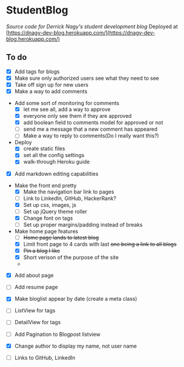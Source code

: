 # StudentBlog
*Source code for Derrick Nagy's student development blog*
Deployed at [https://dnagy-dev-blog.herokuapp.com/](https://dnagy-dev-blog.herokuapp.com/)


## To do

- [x] Add tags for blogs
- [x] Make sure only authorized users see what they need to see
- [x] Take off sign up for new users
- [x] Make a way to add comments
- Add some sort of monitoring for comments
  - [x] let me see all, add a way to approve
  - [x] everyone only see them if they are approved
  - [x] add boolean field to comments model for approved or not
  - [ ] send me a message that a new comment has appeared
  - [ ] Make a way to reply to comments(Do I really want this?)
- Deploy
  - [x] create static files
  - [x] set all the config settings
  - [x] walk-through Heroku guide
- [x] Add markdown editing capabilities


- Make the front end pretty
  - [x] Make the navigation bar link to pages
  - [ ] Link to LinkedIn, GitHub, HackerRank?
  - [x] Set up css, images, js
  - [ ] Set up jQuery theme roller
  - [x] Change font on tags
  - [ ] Set up proper margins/padding instead of breaks
- Make home page features
  - [ ] ~~Home page lands to latest blog~~
  - [x] Limit front page to 4 cards with last ~~one being a link to all blogs~~
  - [x] ~~Pin a blog I like~~
  - [x] Short verison of the purpose of the site
  - 

- [x] Add about page
- [ ] Add resume page
- [x] Make bloglist appear by date (create a meta class)
- [ ] ListView for tags
- [ ] DetailView for tags
- [ ] Add Pagination to Blogpost listview
- [x] Change author to display my name, not user name
- [ ] Links to GitHub, LinkedIn




